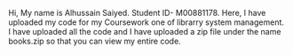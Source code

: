 Hi, My name is Alhussain Saiyed. Student ID- M00881178. Here, I have uploaded my code for my Coursework one of librarry system management. I have uploaded all the code and I have uploaded a zip file under the name books.zip so that you can view my entire code.
